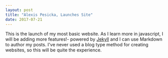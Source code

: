 ```yaml
---
layout: post
title: "Alexis Pesicka, Launches Site"
date: 2017-07-21
---
```


This is the launch of my most basic website. As I learn more in javascript, I will be adding more features!- powered by [Jekyll](http://jekyllrb.com) and I can use Markdown to author my posts. I've never used a blog type method for creating websites, so this will be quite the experience.
